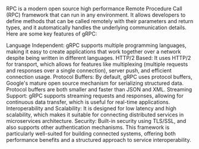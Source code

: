 RPC is a modern open source high performance Remote Procedure Call (RPC) framework that can run in any environment. It allows developers to define methods that can be called remotely with their parameters and return types, and it automatically handles the underlying communication details. Here are some key features of gRPC:

Language Independent: gRPC supports multiple programming languages, making it easy to create applications that work together over a network despite being written in different languages.
HTTP/2 Based: It uses HTTP/2 for transport, which allows for features like multiplexing (multiple requests and responses over a single connection), server push, and efficient connection usage.
Protocol Buffers: By default, gRPC uses protocol buffers, Google's mature open source mechanism for serializing structured data. Protocol buffers are both smaller and faster than JSON and XML.
Streaming Support: gRPC supports streaming requests and responses, allowing for continuous data transfer, which is useful for real-time applications.
Interoperability and Scalability: It is designed for low latency and high scalability, which makes it suitable for connecting distributed services in microservices architecture.
Security: Built-in security using TLS/SSL, and also supports other authentication mechanisms.
This framework is particularly well-suited for building connected systems, offering both performance benefits and a structured approach to service interoperability.
